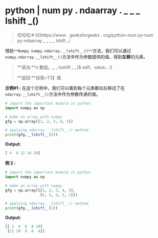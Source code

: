 # python | num py . ndaarray . _ _ _ lshift _()

> 哎哎哎:# t0]https://www . geeksforgeeks . org/python-num py-num py-ndaarray _ _ _ _ lshift _/

借助`**Numpy numpy.ndarray.__lshift__()**`方法，我们可以通过`numpy.ndarray.__lshift__()`方法中作为参数提供的值，得到**左移**的元素。

> **语法:**n 数组。_ _ lsshift _ _($ self，value，/)
> 
> **返回:**自我<T3】值

**示例#1 :**
在这个示例中，我们可以看到每个元素都向左移动了在`ndarray.__lshift__()`方法中作为参数传递的值。

```py
# import the important module in python
import numpy as np

# make an array with numpy
gfg = np.array([1, 2, 3, 4, 5])

# applying ndarray.__lshift__() method
print(gfg.__lshift__(2))
```

**Output:**

```py
[ 4  8 12 16 20]

```

**例 2 :**

```py
# import the important module in python
import numpy as np

# make an array with numpy
gfg = np.array([[1, 2, 3, 4, 5],
                [6, 5, 4, 3, 2]])

# applying ndarray.__lshift__() method
print(gfg.__lshift__(1))
```

**Output:**

```py
[[ 2  4  6  8 10]
 [12 10  8  6  4]]

```